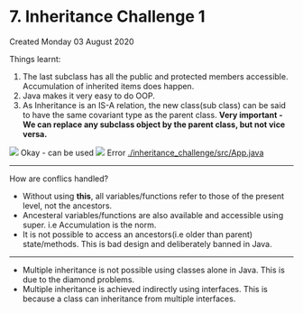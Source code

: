 # 7. Inheritance Challenge 1
Created Monday 03 August 2020

Things learnt:

1. The last subclass has all the public and protected members accessible. Accumulation of inherited items does happen.
2. Java makes it very easy to do OOP.
3. As Inheritance is an IS-A relation, the new class(sub class) can be said to have the same covariant type as the parent class. **Very important - We can replace any subclass object by the parent class, but not vice versa.**

![](./7._Inheritance_Challenge_1/pasted_image001.png) Okay - can be used
![](./7._Inheritance_Challenge_1/pasted_image.png) Error
[./inheritance_challenge/src/App.java](./7._Inheritance_Challenge_1/inheritance_challenge/src/App.java)

*****

How are conflics handled?

* Without using **this**, all variables/functions refer to those of the present level, not the ancestors.
* Ancesteral variables/functions are also available and accessible using super. i.e Accumulation is the norm.
* It is not possible to access an ancestors(i.e older than parent) state/methods. This is bad design and deliberately banned in Java.


*****


* Multiple inheritance is not possible using classes alone in Java. This is due to the diamond problems.
* Multiple inheritance is achieved indirectly using interfaces. This is because a class can inheritance from multiple interfaces.


